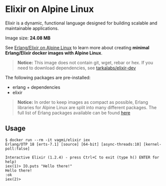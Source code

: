 Elixir on Alpine Linux
=====

Elixir is a dynamic, functional language designed for building scalable and maintainable applications.

Image size: **24.08 MB**

See [Erlang/Elixir on Alpine Linux](https://github.com/msaraiva/alpine-erlang) to learn more about creating **minimal Erlang/Elixir docker images with Alpine Linux**.

> **Notice:** This image does not contain git, wget, rebar or hex. If you need to download dependencies, see [tarkalabs/elixir-dev](https://registry.hub.docker.com/u/tarkalabs/elixir-dev/)

The following packages are pre-installed:

- erlang + dependencies
- elixir

> **Notice:** In order to keep images as compact as possible, Erlang libraries for Alpine Linux are split into many different packages. The full list of Erlang packages available can be found [here](https://pkgs.alpinelinux.org/packages?name=erlang%25&repo=all&arch=x86_64&maintainer=all)

## Usage

```
$ docker run --rm -it vagmi/elixir iex
Erlang/OTP 18 [erts-7.1] [source] [64-bit] [async-threads:10] [kernel-poll:false]

Interactive Elixir (1.2.4) - press Ctrl+C to exit (type h() ENTER for help)
iex(1)> IO.puts "Hello there!"
Hello there!
:ok
iex(2)>
```
